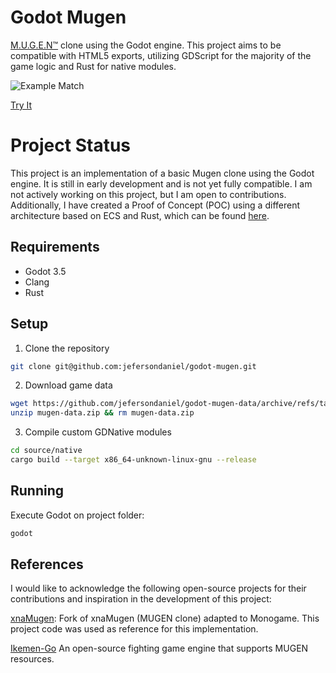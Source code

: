 # Godot Mugen

[M.U.G.E.N™](https://www.elecbyte.com/mugendocs-11b1/mugen.html) clone using the Godot engine. This project aims to be compatible with HTML5 exports, utilizing GDScript for the majority of the game logic and Rust for native modules.

![Example Match](https://public-data.jefersondaniel.com/godot-mugen-match-20240110.gif)

[Try It](https://jefersondaniel.com/godot-mugen/mugen.html)

# Project Status

This project is an implementation of a basic Mugen clone using the Godot engine. It is still in early development and is not yet fully compatible. I am not actively working on this project, but I am open to contributions. Additionally, I have created a Proof of Concept (POC) using a different architecture based on ECS and Rust, which can be found [here](https://github.com/jefersondaniel/gdnative-rust-poc).

## Requirements

* Godot 3.5
* Clang
* Rust

## Setup

1. Clone the repository

```sh
git clone git@github.com:jefersondaniel/godot-mugen.git
```

2. Download game data

```sh
wget https://github.com/jefersondaniel/godot-mugen-data/archive/refs/tags/1.0.0.zip -O mugen-data.zip
unzip mugen-data.zip && rm mugen-data.zip
```

3. Compile custom GDNative modules

```sh
cd source/native
cargo build --target x86_64-unknown-linux-gnu --release
```

## Running

Execute Godot on project folder:

```sh
godot
```

## References

I would like to acknowledge the following open-source projects for their contributions and inspiration in the development of this project:

[xnaMugen](https://github.com/scemino/xnamugen): Fork of xnaMugen (MUGEN clone) adapted to Monogame. This project code was used as reference for this implementation.

[Ikemen-Go](https://github.com/ikemen-engine/Ikemen-GO) An open-source fighting game engine that supports MUGEN resources.
